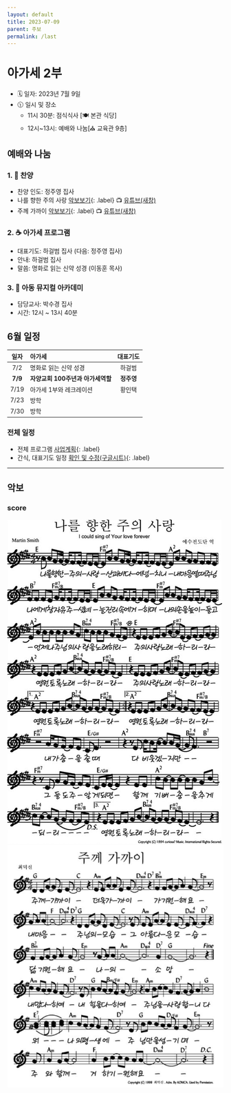 ```yaml
---
layout: default
title: 2023-07-09
parent: 주보
permalink: /last
---
```


# 아가세 2부
- 🗓️ 일자: 2023년 7월 9일
- 🕦 일시 및 장소
  -  11시 30분: 점식식사 [🍽️ 본관 식당]
  -  12시~13시: 예배와 나눔[⛪ 교육관 9층]

## 예배와 나눔

### 1. 🎵 찬양
- 찬양 인도: 정주영 집사
- 나를 향한 주의 사랑 [악보보기](#score){: .label} 📺 [유튜브(새창)](https://www.youtube.com/watch?v=-Vc46q9TVlU)
- 주께 가까이 [악보보기](#score){: .label} 📺 [유튜브(새창)](https://www.youtube.com/watch?v=0V7wWG3Xnm0)

### 2. ☕ 아가세 프로그램
- 대표기도: 하걸범 집사 (다음: 정주영 집사)
- 안내: 하걸범 집사
- 말씀: 명화로 읽는 신약 성경 (이동훈 목사)

### 3. 🏫 아동 뮤지컬 아카데미
- 담당교사: 박수경 집사
- 시간: 12시 ~ 13시 40분

## 6월 일정

|일자| 아가세| 대표기도 |
|:---:|:-------------------------------------------|:----:|
| 7/2 | 명화로 읽는 신약 성경 | 하걸범 |
| **7/9** | **자양교회 100주년과 아가세역할**  | **정주영** |
| 7/19 | 아가세 1부와 레크레이션 | 황인택 |
| 7/23 | 방학 | |
| 7/30 | 방학 | |

### 전체 일정
- 전체 프로그램 [사업계획](schedule){: .label}
- 간식, 대표기도 일정 [확인 및 수정(구글시트)](https://docs.google.com/spreadsheets/d/1lbI19_aBxfNdhaPLaUOwoYV0HYdjHeSiXNjnpaHt0dw/edit?usp=sharing){: .label}

---

## 악보

### score
![](attachments/2023-07-09_1.jpeg)
![](attachments/2023-07-09_2.png)

